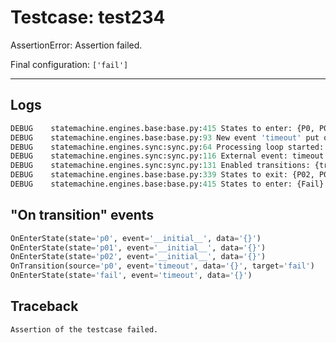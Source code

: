 # Testcase: test234

AssertionError: Assertion failed.

Final configuration: `['fail']`

---

## Logs
```py
DEBUG    statemachine.engines.base:base.py:415 States to enter: {P0, P01, P02}
DEBUG    statemachine.engines.base:base.py:93 New event 'timeout' put on the 'external' queue
DEBUG    statemachine.engines.sync:sync.py:64 Processing loop started: {p0, p01, p02}
DEBUG    statemachine.engines.sync:sync.py:116 External event: timeout
DEBUG    statemachine.engines.sync:sync.py:131 Enabled transitions: {transition timeout from P0 to Fail}
DEBUG    statemachine.engines.base:base.py:339 States to exit: {P02, P01, P0}
DEBUG    statemachine.engines.base:base.py:415 States to enter: {Fail}

```

## "On transition" events
```py
OnEnterState(state='p0', event='__initial__', data='{}')
OnEnterState(state='p01', event='__initial__', data='{}')
OnEnterState(state='p02', event='__initial__', data='{}')
OnTransition(source='p0', event='timeout', data='{}', target='fail')
OnEnterState(state='fail', event='timeout', data='{}')
```

## Traceback
```py
Assertion of the testcase failed.
```
